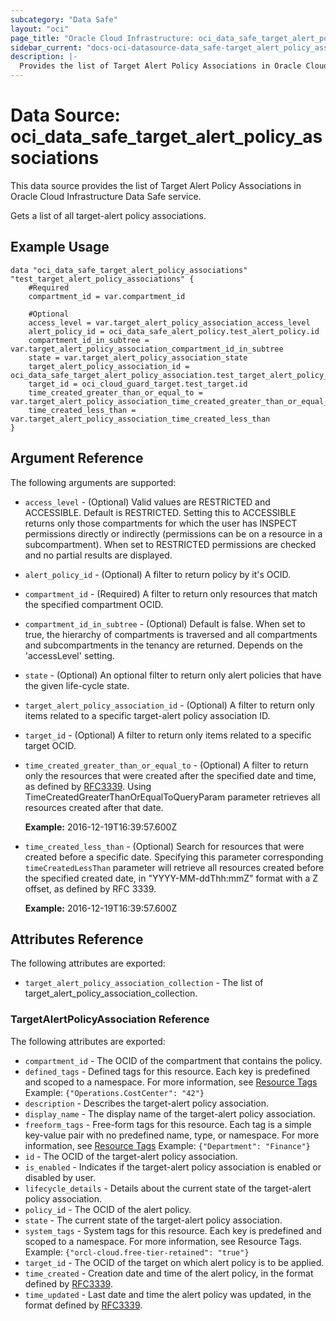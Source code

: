 ```yaml
---
subcategory: "Data Safe"
layout: "oci"
page_title: "Oracle Cloud Infrastructure: oci_data_safe_target_alert_policy_associations"
sidebar_current: "docs-oci-datasource-data_safe-target_alert_policy_associations"
description: |-
  Provides the list of Target Alert Policy Associations in Oracle Cloud Infrastructure Data Safe service
---
```


# Data Source: oci_data_safe_target_alert_policy_associations
This data source provides the list of Target Alert Policy Associations in Oracle Cloud Infrastructure Data Safe service.

Gets a list of all target-alert policy associations.


## Example Usage

```hcl
data "oci_data_safe_target_alert_policy_associations" "test_target_alert_policy_associations" {
	#Required
	compartment_id = var.compartment_id

	#Optional
	access_level = var.target_alert_policy_association_access_level
	alert_policy_id = oci_data_safe_alert_policy.test_alert_policy.id
	compartment_id_in_subtree = var.target_alert_policy_association_compartment_id_in_subtree
	state = var.target_alert_policy_association_state
	target_alert_policy_association_id = oci_data_safe_target_alert_policy_association.test_target_alert_policy_association.id
	target_id = oci_cloud_guard_target.test_target.id
	time_created_greater_than_or_equal_to = var.target_alert_policy_association_time_created_greater_than_or_equal_to
	time_created_less_than = var.target_alert_policy_association_time_created_less_than
}
```

## Argument Reference

The following arguments are supported:

* `access_level` - (Optional) Valid values are RESTRICTED and ACCESSIBLE. Default is RESTRICTED. Setting this to ACCESSIBLE returns only those compartments for which the user has INSPECT permissions directly or indirectly (permissions can be on a resource in a subcompartment). When set to RESTRICTED permissions are checked and no partial results are displayed.
* `alert_policy_id` - (Optional) A filter to return policy by it's OCID.
* `compartment_id` - (Required) A filter to return only resources that match the specified compartment OCID.
* `compartment_id_in_subtree` - (Optional) Default is false. When set to true, the hierarchy of compartments is traversed and all compartments and subcompartments in the tenancy are returned. Depends on the 'accessLevel' setting.
* `state` - (Optional) An optional filter to return only alert policies that have the given life-cycle state.
* `target_alert_policy_association_id` - (Optional) A filter to return only items related to a specific target-alert policy association ID.
* `target_id` - (Optional) A filter to return only items related to a specific target OCID.
* `time_created_greater_than_or_equal_to` - (Optional) A filter to return only the resources that were created after the specified date and time, as defined by [RFC3339](https://tools.ietf.org/html/rfc3339). Using TimeCreatedGreaterThanOrEqualToQueryParam parameter retrieves all resources created after that date.

  **Example:** 2016-12-19T16:39:57.600Z
* `time_created_less_than` - (Optional) Search for resources that were created before a specific date. Specifying this parameter corresponding `timeCreatedLessThan` parameter will retrieve all resources created before the specified created date, in "YYYY-MM-ddThh:mmZ" format with a Z offset, as defined by RFC 3339.

  **Example:** 2016-12-19T16:39:57.600Z


## Attributes Reference

The following attributes are exported:

* `target_alert_policy_association_collection` - The list of target_alert_policy_association_collection.

### TargetAlertPolicyAssociation Reference

The following attributes are exported:

* `compartment_id` - The OCID of the compartment that contains the policy.
* `defined_tags` - Defined tags for this resource. Each key is predefined and scoped to a namespace. For more information, see [Resource Tags](https://docs.cloud.oracle.com/iaas/Content/General/Concepts/resourcetags.htm)  Example: `{"Operations.CostCenter": "42"}`
* `description` - Describes the target-alert policy association.
* `display_name` - The display name of the target-alert policy association.
* `freeform_tags` - Free-form tags for this resource. Each tag is a simple key-value pair with no predefined name, type, or namespace. For more information, see [Resource Tags](https://docs.cloud.oracle.com/iaas/Content/General/Concepts/resourcetags.htm)  Example: `{"Department": "Finance"}`
* `id` - The OCID of the target-alert policy association.
* `is_enabled` - Indicates if the target-alert policy association is enabled or disabled by user.
* `lifecycle_details` - Details about the current state of the target-alert policy association.
* `policy_id` - The OCID of the alert policy.
* `state` - The current state of the target-alert policy association.
* `system_tags` - System tags for this resource. Each key is predefined and scoped to a namespace. For more information, see Resource Tags. Example: `{"orcl-cloud.free-tier-retained": "true"}`
* `target_id` - The OCID of the target on which alert policy is to be applied.
* `time_created` - Creation date and time of the alert policy, in the format defined by [RFC3339](https://tools.ietf.org/html/rfc3339).
* `time_updated` - Last date and time the alert policy was updated, in the format defined by [RFC3339](https://tools.ietf.org/html/rfc3339).
